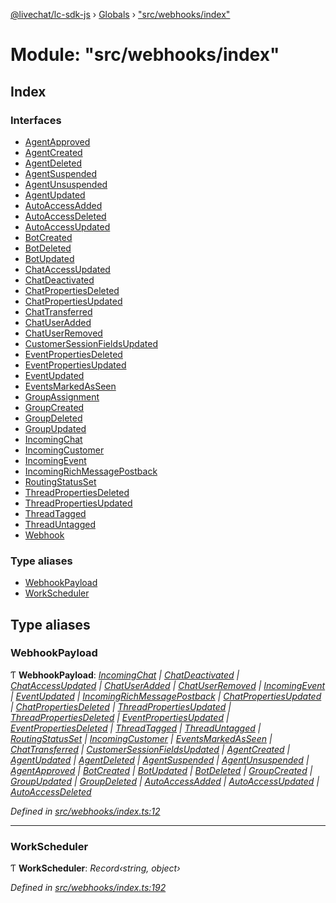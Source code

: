 [@livechat/lc-sdk-js](../README.md) › [Globals](../globals.md) › ["src/webhooks/index"](_src_webhooks_index_.md)

# Module: "src/webhooks/index"

## Index

### Interfaces

* [AgentApproved](../interfaces/_src_webhooks_index_.agentapproved.md)
* [AgentCreated](../interfaces/_src_webhooks_index_.agentcreated.md)
* [AgentDeleted](../interfaces/_src_webhooks_index_.agentdeleted.md)
* [AgentSuspended](../interfaces/_src_webhooks_index_.agentsuspended.md)
* [AgentUnsuspended](../interfaces/_src_webhooks_index_.agentunsuspended.md)
* [AgentUpdated](../interfaces/_src_webhooks_index_.agentupdated.md)
* [AutoAccessAdded](../interfaces/_src_webhooks_index_.autoaccessadded.md)
* [AutoAccessDeleted](../interfaces/_src_webhooks_index_.autoaccessdeleted.md)
* [AutoAccessUpdated](../interfaces/_src_webhooks_index_.autoaccessupdated.md)
* [BotCreated](../interfaces/_src_webhooks_index_.botcreated.md)
* [BotDeleted](../interfaces/_src_webhooks_index_.botdeleted.md)
* [BotUpdated](../interfaces/_src_webhooks_index_.botupdated.md)
* [ChatAccessUpdated](../interfaces/_src_webhooks_index_.chataccessupdated.md)
* [ChatDeactivated](../interfaces/_src_webhooks_index_.chatdeactivated.md)
* [ChatPropertiesDeleted](../interfaces/_src_webhooks_index_.chatpropertiesdeleted.md)
* [ChatPropertiesUpdated](../interfaces/_src_webhooks_index_.chatpropertiesupdated.md)
* [ChatTransferred](../interfaces/_src_webhooks_index_.chattransferred.md)
* [ChatUserAdded](../interfaces/_src_webhooks_index_.chatuseradded.md)
* [ChatUserRemoved](../interfaces/_src_webhooks_index_.chatuserremoved.md)
* [CustomerSessionFieldsUpdated](../interfaces/_src_webhooks_index_.customersessionfieldsupdated.md)
* [EventPropertiesDeleted](../interfaces/_src_webhooks_index_.eventpropertiesdeleted.md)
* [EventPropertiesUpdated](../interfaces/_src_webhooks_index_.eventpropertiesupdated.md)
* [EventUpdated](../interfaces/_src_webhooks_index_.eventupdated.md)
* [EventsMarkedAsSeen](../interfaces/_src_webhooks_index_.eventsmarkedasseen.md)
* [GroupAssignment](../interfaces/_src_webhooks_index_.groupassignment.md)
* [GroupCreated](../interfaces/_src_webhooks_index_.groupcreated.md)
* [GroupDeleted](../interfaces/_src_webhooks_index_.groupdeleted.md)
* [GroupUpdated](../interfaces/_src_webhooks_index_.groupupdated.md)
* [IncomingChat](../interfaces/_src_webhooks_index_.incomingchat.md)
* [IncomingCustomer](../interfaces/_src_webhooks_index_.incomingcustomer.md)
* [IncomingEvent](../interfaces/_src_webhooks_index_.incomingevent.md)
* [IncomingRichMessagePostback](../interfaces/_src_webhooks_index_.incomingrichmessagepostback.md)
* [RoutingStatusSet](../interfaces/_src_webhooks_index_.routingstatusset.md)
* [ThreadPropertiesDeleted](../interfaces/_src_webhooks_index_.threadpropertiesdeleted.md)
* [ThreadPropertiesUpdated](../interfaces/_src_webhooks_index_.threadpropertiesupdated.md)
* [ThreadTagged](../interfaces/_src_webhooks_index_.threadtagged.md)
* [ThreadUntagged](../interfaces/_src_webhooks_index_.threaduntagged.md)
* [Webhook](../interfaces/_src_webhooks_index_.webhook.md)

### Type aliases

* [WebhookPayload](_src_webhooks_index_.md#webhookpayload)
* [WorkScheduler](_src_webhooks_index_.md#workscheduler)

## Type aliases

###  WebhookPayload

Ƭ **WebhookPayload**: *[IncomingChat](../interfaces/_src_webhooks_index_.incomingchat.md) | [ChatDeactivated](../interfaces/_src_webhooks_index_.chatdeactivated.md) | [ChatAccessUpdated](../interfaces/_src_webhooks_index_.chataccessupdated.md) | [ChatUserAdded](../interfaces/_src_webhooks_index_.chatuseradded.md) | [ChatUserRemoved](../interfaces/_src_webhooks_index_.chatuserremoved.md) | [IncomingEvent](../interfaces/_src_webhooks_index_.incomingevent.md) | [EventUpdated](../interfaces/_src_webhooks_index_.eventupdated.md) | [IncomingRichMessagePostback](../interfaces/_src_webhooks_index_.incomingrichmessagepostback.md) | [ChatPropertiesUpdated](../interfaces/_src_webhooks_index_.chatpropertiesupdated.md) | [ChatPropertiesDeleted](../interfaces/_src_webhooks_index_.chatpropertiesdeleted.md) | [ThreadPropertiesUpdated](../interfaces/_src_webhooks_index_.threadpropertiesupdated.md) | [ThreadPropertiesDeleted](../interfaces/_src_webhooks_index_.threadpropertiesdeleted.md) | [EventPropertiesUpdated](../interfaces/_src_webhooks_index_.eventpropertiesupdated.md) | [EventPropertiesDeleted](../interfaces/_src_webhooks_index_.eventpropertiesdeleted.md) | [ThreadTagged](../interfaces/_src_webhooks_index_.threadtagged.md) | [ThreadUntagged](../interfaces/_src_webhooks_index_.threaduntagged.md) | [RoutingStatusSet](../interfaces/_src_webhooks_index_.routingstatusset.md) | [IncomingCustomer](../interfaces/_src_webhooks_index_.incomingcustomer.md) | [EventsMarkedAsSeen](../interfaces/_src_webhooks_index_.eventsmarkedasseen.md) | [ChatTransferred](../interfaces/_src_webhooks_index_.chattransferred.md) | [CustomerSessionFieldsUpdated](../interfaces/_src_webhooks_index_.customersessionfieldsupdated.md) | [AgentCreated](../interfaces/_src_webhooks_index_.agentcreated.md) | [AgentUpdated](../interfaces/_src_webhooks_index_.agentupdated.md) | [AgentDeleted](../interfaces/_src_webhooks_index_.agentdeleted.md) | [AgentSuspended](../interfaces/_src_webhooks_index_.agentsuspended.md) | [AgentUnsuspended](../interfaces/_src_webhooks_index_.agentunsuspended.md) | [AgentApproved](../interfaces/_src_webhooks_index_.agentapproved.md) | [BotCreated](../interfaces/_src_webhooks_index_.botcreated.md) | [BotUpdated](../interfaces/_src_webhooks_index_.botupdated.md) | [BotDeleted](../interfaces/_src_webhooks_index_.botdeleted.md) | [GroupCreated](../interfaces/_src_webhooks_index_.groupcreated.md) | [GroupUpdated](../interfaces/_src_webhooks_index_.groupupdated.md) | [GroupDeleted](../interfaces/_src_webhooks_index_.groupdeleted.md) | [AutoAccessAdded](../interfaces/_src_webhooks_index_.autoaccessadded.md) | [AutoAccessUpdated](../interfaces/_src_webhooks_index_.autoaccessupdated.md) | [AutoAccessDeleted](../interfaces/_src_webhooks_index_.autoaccessdeleted.md)*

*Defined in [src/webhooks/index.ts:12](https://github.com/livechat/lc-sdk-js/blob/aff69b2/src/webhooks/index.ts#L12)*

___

###  WorkScheduler

Ƭ **WorkScheduler**: *Record‹string, object›*

*Defined in [src/webhooks/index.ts:192](https://github.com/livechat/lc-sdk-js/blob/aff69b2/src/webhooks/index.ts#L192)*
